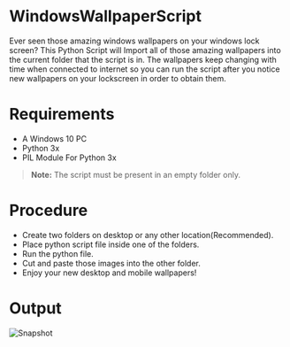 
# WindowsWallpaperScript
Ever seen those amazing windows wallpapers on your windows lock screen? This Python Script will Import all of those amazing wallpapers into the current folder that the script is in.
The wallpapers keep changing with time when connected to internet so you can run the script after you notice new wallpapers on your lockscreen in order to obtain them.

# Requirements
 * A Windows 10 PC
 * Python 3x
 * PIL Module For Python 3x

> **Note:** The script must be present in an empty folder only.
# Procedure
 * Create two folders on desktop or any other location(Recommended).
 * Place python script file inside one of the folders.
 * Run the python file.
 * Cut and paste those images into the other folder.
 * Enjoy your new desktop and mobile wallpapers!

# Output
![Snapshot](https://i.imgur.com/ooiT2GC.png)
